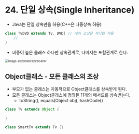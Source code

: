 # 24. 단일 상속(Single Inheritance)

- Java는 단일 상속만을 허용(C++은 다중상속 허용)

```java
class TvDVD extends Tv, DVD{ // 에러 조상은 하나만 허용
    // ...
}
```

- 비중이 높은 클래스 하나만 상속관계로, 나머지는 포함관계로 한다.

<img src="C:\Users\chaom\AppData\Roaming\Typora\typora-user-images\image-20230907222604017.png" alt="image-20230907222604017" style="zoom:67%;" />



## Object클래스 - 모든 클래스의 조상

- 부모가 없는 클래스는 자동적으로 Object클래스를 상속받게 된다.
- 모든 클래스는 Object클래스에 정의된 11개의 메서드를 상속받는다.
  - toString(), equals(Object obj), hashCode()

```java
class Tv extends Object {
    
}

class SmartTv extends Tv {}
```



